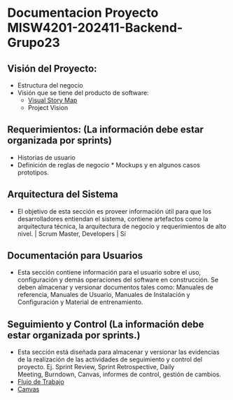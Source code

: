 # Documentacion Proyecto MISW4201-202411-Backend-Grupo23

## Visión del Proyecto:
* Estructura del negocio
* Visión que se tiene del producto de software:
    - [Visual Story Map](Visual-Story-Map)
    - Project Vision
## Requerimientos: (La información debe estar organizada por sprints)
* Historias de usuario
* Definición de reglas de negocio
* Mockups y en algunos casos prototipos. 
## Arquitectura del Sistema
* El objetivo de esta sección es proveer información útil para que los desarrolladores entiendan el sistema, contiene artefactos como la arquitectura técnica, la arquitectura de negocio y requerimientos de alto nivel. | Scrum Master, Developers | Sí
## Documentación para Usuarios 
* Esta sección contiene información para el usuario sobre el uso, configuración y demás operaciones del software en construcción. Se deben almacenar y versionar documentos tales como: Manuales de referencia, Manuales de Usuario, Manuales de Instalación y Configuración y Material de entrenamiento.
## Seguimiento y Control (La información debe estar organizada por sprints.)
* Esta sección está diseñada para almacenar y versionar las evidencias de la realización de las actividades de seguimiento y control del proyecto. Ej. Sprint Review, Sprint Retrospective, Daily Meeting, Burndown, Canvas, informes de control, gestión de cambios.
* [Flujo de Trabajo](Flujo-de-trabajo)
* [Canvas](Canvas)
